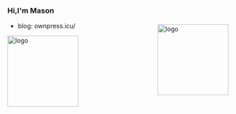 ### Hi,I'm Mason

<!--
**herotiga/herotiga** is a ✨ _special_ ✨ repository because its `README.md` (this file) appears on your GitHub profile.

Here are some ideas to get you started:

- 🔭 I’m currently working on ...
- 🌱 I’m currently learning ...
- 👯 I’m looking to collaborate on ...
- 🤔 I’m looking for help with ...
- 💬 Ask me about ...
- 📫 How to reach me: ...
- 😄 Pronouns: ...
- ⚡ Fun fact: ...
-->

<img src="https://github-readme-stats.vercel.app/api?username=herotiga&show_icons=true" alt="logo" height="160" align="right" style="margin: 5px; margin-bottom: 20px;" />

- blog: ownpress.icu/

<img src="https://github-profile-trophy.vercel.app/?username=herotiga&theme=flat&column=7" alt="logo" height="160" align="center" style="margin: auto; margin-bottom: 20px;" />
